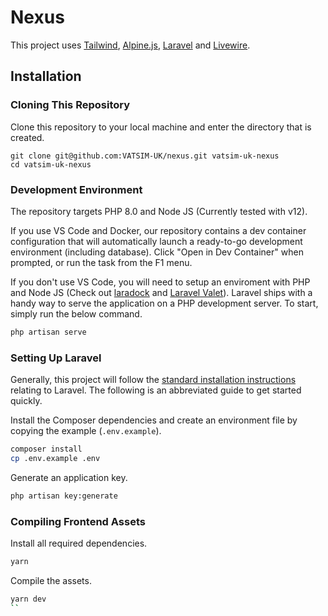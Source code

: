 # Nexus
This project uses [Tailwind](https://www.tailwindcss.com), [Alpine.js](https://www.github.com/alpinejs/alpine/), [Laravel](https://www.laravel.com) and [Livewire](https://www.laravel-livewire.com).

## Installation
### Cloning This Repository
Clone this repository to your local machine and enter the directory that is created.
```git
git clone git@github.com:VATSIM-UK/nexus.git vatsim-uk-nexus
cd vatsim-uk-nexus
```

### Development Environment
The repository targets PHP 8.0 and Node JS (Currently tested with v12).

If you use VS Code and Docker, our repository contains a dev container configuration that will automatically launch a ready-to-go development environment (including database). Click "Open in Dev Container" when prompted, or run the task from the F1 menu.

If you don't use VS Code, you will need to setup an enviroment with PHP and Node JS (Check out [laradock](https://laradock.io/getting-started/) and [Laravel Valet](https://laravel.com/docs/8.x/valet)). Laravel ships with a handy way to serve the application on a PHP development server.
To start, simply run the below command.
```bash
php artisan serve
```

### Setting Up Laravel
Generally, this project will follow the [standard installation instructions](https://www.laravel.com/docs/installation) relating to Laravel. The following is an abbreviated guide to get started quickly.

Install the Composer dependencies and create an environment file by copying the example (`.env.example`).
```bash
composer install
cp .env.example .env
```

Generate an application key.
```bash
php artisan key:generate
```

### Compiling Frontend Assets
Install all required dependencies.
```bash
yarn
```
Compile the assets.
```bash
yarn dev
``
